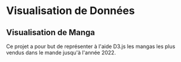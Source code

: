 # Visualisation de Données

## Visualisation de Manga 

Ce projet a pour but de représenter à l'aide D3.js les mangas les plus vendus dans le mande jusqu'à l'année 2022. 
